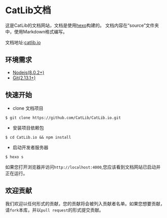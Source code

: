 # CatLib文档

这是CatLib的文档网站，文档是使用[hexo](http://hexo.io/)构建的。 文档内容在“source”文件夹中，使用Markdown格式编写。

文档地址:[catlib.io](https://catlib.io)

## 环境需求

- [Nodejs(8.0.2+)](https://nodejs.org/en/)
- [Git(2.13.1+)](https://nodejs.org/en/)

## 快速开始

- clone 文档项目

```shell
$ git clone https://github.com/CatLib/CatLib.io.git
```

- 安装项目依赖包

```shell
$ cd CatLib.io && npm install
```

- 启动开发者服务器

```shell
$ hexo s
```

如果您打开浏览器并访问`http://localhost:4000`,您应该看到文档网站已启动并正在运行。

## 欢迎贡献

我们欢迎以任何形式的贡献，您的贡献将会被列入贡献者名单。如果您想要贡献，请`fork`本库，并以`pull request`的形式提交贡献。